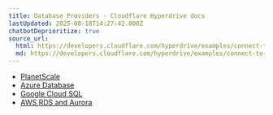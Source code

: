 ```yaml
---
title: Database Providers · Cloudflare Hyperdrive docs
lastUpdated: 2025-08-18T14:27:42.000Z
chatbotDeprioritize: true
source_url:
  html: https://developers.cloudflare.com/hyperdrive/examples/connect-to-mysql/mysql-database-providers/
  md: https://developers.cloudflare.com/hyperdrive/examples/connect-to-mysql/mysql-database-providers/index.md
---
```


* [PlanetScale](https://developers.cloudflare.com/hyperdrive/examples/connect-to-mysql/mysql-database-providers/planetscale/)
* [Azure Database](https://developers.cloudflare.com/hyperdrive/examples/connect-to-mysql/mysql-database-providers/azure/)
* [Google Cloud SQL](https://developers.cloudflare.com/hyperdrive/examples/connect-to-mysql/mysql-database-providers/google-cloud-sql/)
* [AWS RDS and Aurora](https://developers.cloudflare.com/hyperdrive/examples/connect-to-mysql/mysql-database-providers/aws-rds-aurora/)
